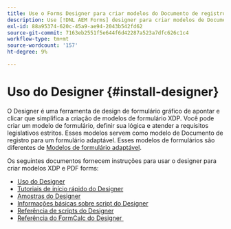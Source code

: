 ```yaml
---
title: Use o Forms Designer para criar modelos do Documento de registro (DoR) e fragmentos de formulário
description: Use [!DNL AEM Forms] designer para criar modelos de Documento de registro.
exl-id: 88a95374-620c-45a9-ae94-2043b542fd62
source-git-commit: 7163eb2551f5e644f6d42287a523a7dfc626c1c4
workflow-type: tm+mt
source-wordcount: '157'
ht-degree: 9%

---
```


# Uso do Designer {#install-designer}

O Designer é uma ferramenta de design de formulário gráfico de apontar e clicar que simplifica a criação de modelos de formulário XDP. Você pode criar um modelo de formulário, definir sua lógica e atender a requisitos legislativos estritos. Esses modelos servem como modelo de Documento de registro para um formulário adaptável. Esses modelos de formulários são diferentes de [Modelos de formulário adaptável](template-editor.md).

Os seguintes documentos fornecem instruções para usar o designer para criar modelos XDP e PDF forms:

+ [Uso do Designer](assets/using-designer-cs.pdf)
+ [Tutoriais de início rápido do Designer ](https://helpx.adobe.com/content/dam/help/en/experience-manager/6-5/forms/pdf/designer-quickstart.pdf)
+ [Amostras do Designer ](https://helpx.adobe.com/content/dam/help/en/experience-manager/6-5/forms/pdf/designer-samples.pdf)
+ [Informações básicas sobre script do Designer ](https://helpx.adobe.com/content/dam/help/en/experience-manager/6-5/forms/pdf/scripting-basics.pdf)
+ [Referência de scripts do Designer ](https://helpx.adobe.com/content/dam/help/en/experience-manager/6-5/forms/pdf/scripting-reference.pdf)
+ [Referência do FormCalc do Designer ](https://helpx.adobe.com/content/dam/help/en/experience-manager/6-5/forms/pdf/formcalc-reference.pdf)
